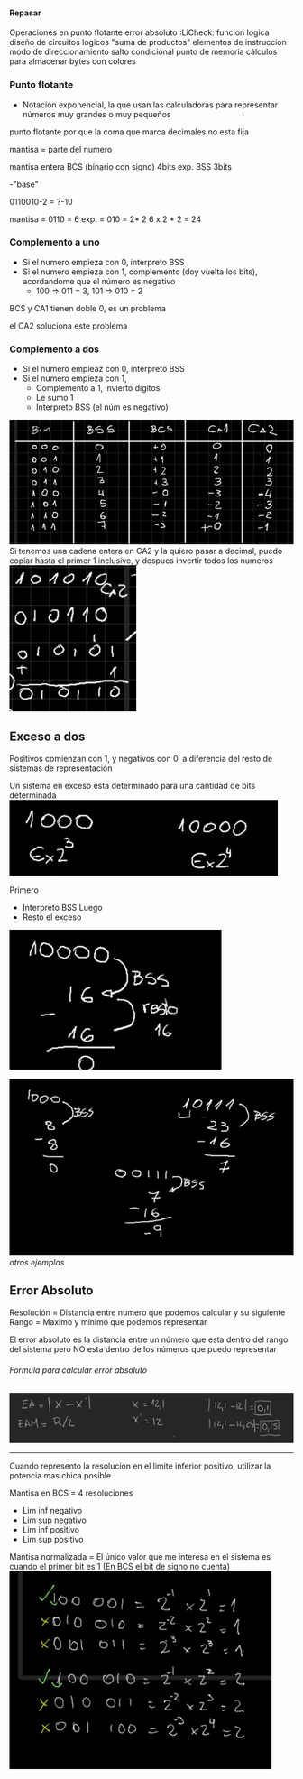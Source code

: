 #### Repasar
Operaciones en punto flotante
error absoluto :LiCheck:
funcion logica
diseño de circuitos logicos "suma de productos"
elementos de instruccion
modo de direccionamiento salto condicional
punto de memoria
cálculos para almacenar bytes con colores

### Punto flotante
- Notación exponencial, la que usan las calculadoras para representar números muy grandes o muy pequeños

punto flotante por que la coma que marca decimales no esta fija

mantisa = parte del numero

mantisa entera BCS (binario con signo) 4bits
exp. BSS 3bits

  -"base"

0110010-2 = ?-10

mantisa = 0110 = 6
exp. = 010 = 2* 2
6 x 2 * 2 = 24



### Complemento a uno
- Si el numero empieza con 0, interpreto BSS
- Si el numero empieza con 1, complemento (doy vuelta los bits), acordandome que el número es negativo
	-  100 => 011 = 3,   101 => 010 = 2


BCS y CA1 tienen doble 0, es un problema

el CA2 soluciona este problema

### Complemento a dos
- Si el numero empieaz con 0, interpreto BSS
- Si el numero empieza con 1, 
	- Complemento a 1, invierto digitos
	- Le sumo 1
	- Interpreto BSS (el núm es negativo)

![2. Source Material/Career/Images/Pasted image 20250311140739.png](../../7.%20Images/Pasted%20image%2020250311140739%201.png)
Si tenemos una cadena entera en CA2 y la quiero pasar a decimal, puedo copiar hasta el primer 1 inclusive, y despues invertir todos los numeros
![2. Source Material/Career/Images/Pasted image 20250311140903.png](../../7.%20Images/Pasted%20image%2020250311140903%201.png)

## Exceso a dos
Positivos comienzan con 1, y negativos con 0, a diferencia del resto de sistemas de representación

Un sistema en exceso esta determinado para una cantidad de bits determinada
![2. Source Material/Career/Images/Pasted image 20250311141732.png](../../7.%20Images/Pasted%20image%2020250311141732%201.png)


Primero
- Interpreto BSS
Luego
- Resto el exceso

![2. Source Material/Career/Images/Pasted image 20250311141835.png](../../7.%20Images/Pasted%20image%2020250311141835%201.png)

![2. Source Material/Career/Images/Pasted image 20250311142004.png](../../7.%20Images/Pasted%20image%2020250311142004%201.png)
*otros ejemplos*

## Error Absoluto

Resolución = Distancia entre numero que podemos calcular y su siguiente
Rango = Maximo y mínimo que podemos representar

El error absoluto es la distancia entre un número que esta dentro del rango del sistema pero NO esta dentro de los números que puedo representar

###### Formula para calcular error absoluto

![2. Source Material/Career/Images/Pasted image 20250311143215.png](../../7.%20Images/Pasted%20image%2020250311143215%201.png)

---
Cuando represento la resolución en el limite inferior positivo, utilizar la potencia mas chica posible

Mantisa en BCS = 4 resoluciones
- Lim inf negativo
- Lim sup negativo
- Lim inf positivo
- Lim sup positivo


Mantisa normalizada = El único valor que me interesa en el sistema es cuando el primer bit es 1 (En BCS el bit de signo no cuenta)
![2. Source Material/Career/Images/Pasted image 20250313112437.png](../../7.%20Images/Pasted%20image%2020250313112437%201.png)
